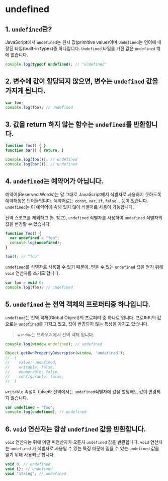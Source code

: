 # undefined

## 1. `undefined`란?

JavaScript에서 `undefined`는 원시 값(primitive value)이며 `Undefined`는 언어에 내장된 타입(built-in types)중 하나입니다.
`Undefined` 타입을 가진 값은 `undefined` 밖에 없습니다.

```js
console.log(typeof undefined); // "undefined"
```

## 2. 변수에 값이 할당되지 않으면, 변수는 `undefined` 값을 가지게 됩니다.

```js
var foo;
console.log(foo); // undefined
```

## 3. 값을 return 하지 않는 함수는 `undefined`를 반환합니다.

```js
function foo() { }
function bar() { return; }

console.log(foo()); // undefined
console.log(bar()); // undefined
```

## 4. `undefined`는 예약어가 아닙니다.

예약어(Reserved Words)는 말 그대로 JavaScript에서 식별자로 사용하지 못하도록 예약해놓은 단어들입니다.
예약어로는 `const`, `var`, `if`, `false`... 등이 있습니다. 
`undefined`는 이 예약어에 속해 있지 않아 식별자로 사용이 가능합니다.

전역 스코프를 제외하고 (5. 참고), `undefined` 식별자를 사용하여 `undefined` 식별자의 값을 변경할 수 있습니다.

```js
function foo() {
  var undefined = "foo";
  console.log(undefined);
}

foo(); // "foo"
```

`undefined`를 식별자로 사용할 수 있기 때문에, 믿을 수 있는 `undefined` 값을 얻기 위해 `void` 연산자를 쓰기도 합니다.

```js
var foo = void 0;
console.log(foo); // undefined
```

## 5. `undefined` 는 전역 객체의 프로퍼티중 하나입니다.

`undefined`는 전역 객체(Global Object)의 프로퍼티 중 하나로 입니다.
프로퍼티의 값으로는 `undefined`를 가지고 있고, 값이 변경되지 않는 특성을 가지고 있습니다.

> `window`는 브라우저에서 전역 객체 입니다.

```js
console.log(window.undefined); // undefined

Object.getOwnPropertyDescriptor(window, 'undefined');
//  {
//    value: undefined,
//    writable: false,
//    enumerable: false,
//    configurable: false,
//  }
```

`writable` 속성이 false라 전역에서는 `undefined`식별자에 값을 할당해도 값이 변경되지 않습니다.

```js
var undefined = "foo";
console.log(undefined); // undefined
```

## 6. `void` 연산자는 항상 `undefined` 값을 반환합니다.

`void` 연산자는 뒤에 어떤 피연산자가 오든지 `undefined` 값을 반환합니다.
`void` 연산자는 `undefined` 가 식별자로 사용될 수 있는 특징 때문에 믿을 수 있는 `undefined` 값을 얻기 위해 사용되곤 합니다.

```js
void 0; // undefined
void {}; // undefined
void "string"; // undefined
```
